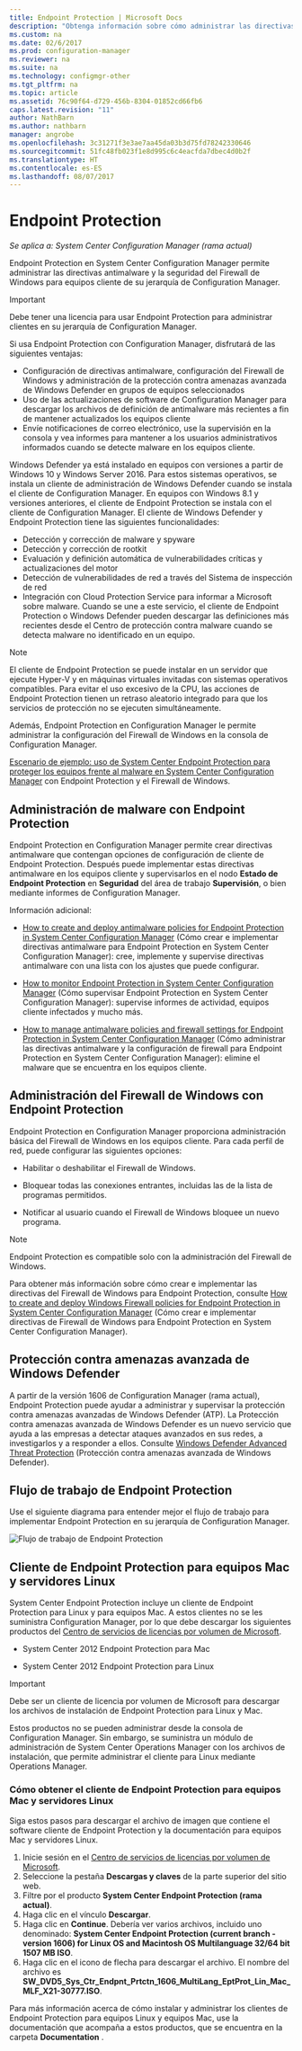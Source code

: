 ```yaml
---
title: Endpoint Protection | Microsoft Docs
description: "Obtenga información sobre cómo administrar las directivas antimalware y la seguridad del Firewall de Windows para equipos cliente de su jerarquía de Configuration Manager."
ms.custom: na
ms.date: 02/6/2017
ms.prod: configuration-manager
ms.reviewer: na
ms.suite: na
ms.technology: configmgr-other
ms.tgt_pltfrm: na
ms.topic: article
ms.assetid: 76c90f64-d729-456b-8304-01852cd66fb6
caps.latest.revision: "11"
author: NathBarn
ms.author: nathbarn
manager: angrobe
ms.openlocfilehash: 3c31271f3e3ae7aa45da03b3d75fd78242330646
ms.sourcegitcommit: 51fc48fb023f1e8d995c6c4eacfda7dbec4d0b2f
ms.translationtype: HT
ms.contentlocale: es-ES
ms.lasthandoff: 08/07/2017
---
```

# <a name="endpoint-protection"></a>Endpoint Protection

*Se aplica a: System Center Configuration Manager (rama actual)*

Endpoint Protection en System Center Configuration Manager permite administrar las directivas antimalware y la seguridad del Firewall de Windows para equipos cliente de su jerarquía de Configuration Manager.  

> [!IMPORTANT]  
>  Debe tener una licencia para usar Endpoint Protection para administrar clientes en su jerarquía de Configuration Manager.  

 Si usa Endpoint Protection con Configuration Manager, disfrutará de las siguientes ventajas:  

-   Configuración de directivas antimalware, configuración del Firewall de Windows y administración de la protección contra amenazas avanzada de Windows Defender en grupos de equipos seleccionados  
-   Uso de las actualizaciones de software de Configuration Manager para descargar los archivos de definición de antimalware más recientes a fin de mantener actualizados los equipos cliente  
-   Envíe notificaciones de correo electrónico, use la supervisión en la consola y vea informes para mantener a los usuarios administrativos informados cuando se detecte malware en los equipos cliente.  

Windows Defender ya está instalado en equipos con versiones a partir de Windows 10 y Windows Server 2016. Para estos sistemas operativos, se instala un cliente de administración de Windows Defender cuando se instala el cliente de Configuration Manager. En equipos con Windows 8.1 y versiones anteriores, el cliente de Endpoint Protection se instala con el cliente de Configuration Manager. El cliente de Windows Defender y Endpoint Protection tiene las siguientes funcionalidades:  

-   Detección y corrección de malware y spyware  
-   Detección y corrección de rootkit  
-   Evaluación y definición automática de vulnerabilidades críticas y actualizaciones del motor  
-   Detección de vulnerabilidades de red a través del Sistema de inspección de red  
-   Integración con Cloud Protection Service para informar a Microsoft sobre malware. Cuando se une a este servicio, el cliente de Endpoint Protection o Windows Defender pueden descargar las definiciones más recientes desde el Centro de protección contra malware cuando se detecta malware no identificado en un equipo.  

> [!NOTE]  
>  El cliente de Endpoint Protection se puede instalar en un servidor que ejecute Hyper-V y en máquinas virtuales invitadas con sistemas operativos compatibles. Para evitar el uso excesivo de la CPU, las acciones de Endpoint Protection tienen un retraso aleatorio integrado para que los servicios de protección no se ejecuten simultáneamente.  

 Además, Endpoint Protection en Configuration Manager le permite administrar la configuración del Firewall de Windows en la consola de Configuration Manager.  

 [Escenario de ejemplo: uso de System Center Endpoint Protection para proteger los equipos frente al malware en System Center Configuration Manager](scenarios-endpoint-protection.md) con Endpoint Protection y el Firewall de Windows.  


## <a name="managing-malware-with-endpoint-protection"></a>Administración de malware con Endpoint Protection  
 Endpoint Protection en Configuration Manager permite crear directivas antimalware que contengan opciones de configuración de cliente de Endpoint Protection. Después puede implementar estas directivas antimalware en los equipos cliente y supervisarlos en el nodo **Estado de Endpoint Protection** en **Seguridad** del área de trabajo **Supervisión**, o bien mediante informes de Configuration Manager.  

 Información adicional:  

-   [How to create and deploy antimalware policies for Endpoint Protection in System Center Configuration Manager](endpoint-antimalware-policies.md) (Cómo crear e implementar directivas antimalware para Endpoint Protection en System Center Configuration Manager): cree, implemente y supervise directivas antimalware con una lista con los ajustes que puede configurar.  

-   [How to monitor Endpoint Protection in System Center Configuration Manager](monitor-endpoint-protection.md) (Cómo supervisar Endpoint Protection en System Center Configuration Manager): supervise informes de actividad, equipos cliente infectados y mucho más.  

-   [How to manage antimalware policies and firewall settings for Endpoint Protection in System Center Configuration Manager](endpoint-antimalware-firewall.md) (Cómo administrar las directivas antimalware y la configuración de firewall para Endpoint Protection en System Center Configuration Manager): elimine el malware que se encuentra en los equipos cliente.  


## <a name="managing-windows-firewall-with-endpoint-protection"></a>Administración del Firewall de Windows con Endpoint Protection  
 Endpoint Protection en Configuration Manager proporciona administración básica del Firewall de Windows en los equipos cliente. Para cada perfil de red, puede configurar las siguientes opciones:  

-   Habilitar o deshabilitar el Firewall de Windows.  

-   Bloquear todas las conexiones entrantes, incluidas las de la lista de programas permitidos.  

-   Notificar al usuario cuando el Firewall de Windows bloquee un nuevo programa.  

> [!NOTE]  
>  Endpoint Protection es compatible solo con la administración del Firewall de Windows.  


 Para obtener más información sobre cómo crear e implementar las directivas del Firewall de Windows para Endpoint Protection, consulte [How to create and deploy Windows Firewall policies for Endpoint Protection in System Center Configuration Manager](create-windows-firewall-policies.md) (Cómo crear e implementar directivas de Firewall de Windows para Endpoint Protection en System Center Configuration Manager).  


## <a name="windows-defender-advanced-threat-protection"></a>Protección contra amenazas avanzada de Windows Defender

A partir de la versión 1606 de Configuration Manager (rama actual), Endpoint Protection puede ayudar a administrar y supervisar la protección contra amenazas avanzadas de Windows Defender (ATP). La Protección contra amenazas avanzada de Windows Defender es un nuevo servicio que ayuda a las empresas a detectar ataques avanzados en sus redes, a investigarlos y a responder a ellos. Consulte [Windows Defender Advanced Threat Protection](windows-defender-advanced-threat-protection.md) (Protección contra amenazas avanzada de Windows Defender).

## <a name="endpoint-protection-workflow"></a>Flujo de trabajo de Endpoint Protection  
 Use el siguiente diagrama para entender mejor el flujo de trabajo para implementar Endpoint Protection en su jerarquía de Configuration Manager.  

 ![Flujo de trabajo de Endpoint Protection](../media/Endpoint-Protection-Workflow.gif)  

## <a name="endpoint-protection-client-for-mac-computers-and-linux-servers"></a>Cliente de Endpoint Protection para equipos Mac y servidores Linux  
 System Center Endpoint Protection incluye un cliente de Endpoint Protection para Linux y para equipos Mac. A estos clientes no se les suministra Configuration Manager, por lo que debe descargar los siguientes productos del [Centro de servicios de licencias por volumen de Microsoft](https://www.microsoft.com/licensing/servicecenter/default.aspx).  

-   System Center 2012 Endpoint Protection para Mac  

-   System Center 2012 Endpoint Protection para Linux  


> [!IMPORTANT]  
>  Debe ser un cliente de licencia por volumen de Microsoft para descargar los archivos de instalación de Endpoint Protection para Linux y Mac.  

 Estos productos no se pueden administrar desde la consola de Configuration Manager. Sin embargo, se suministra un módulo de administración de System Center Operations Manager con los archivos de instalación, que permite administrar el cliente para Linux mediante Operations Manager.  

### <a name="how-to-get-the-endpoint-protection-client-for-mac-computers-and-linux-servers"></a>Cómo obtener el cliente de Endpoint Protection para equipos Mac y servidores Linux

Siga estos pasos para descargar el archivo de imagen que contiene el software cliente de Endpoint Protection y la documentación para equipos Mac y servidores Linux.
1. Inicie sesión en el [Centro de servicios de licencias por volumen de Microsoft](https://www.microsoft.com/licensing/servicecenter/default.aspx).
2. Seleccione la pestaña **Descargas y claves** de la parte superior del sitio web.
3. Filtre por el producto **System Center Endpoint Protection (rama actual)**.
4. Haga clic en el vínculo **Descargar**.
5. Haga clic en **Continue**. Debería ver varios archivos, incluido uno denominado: **System Center Endpoint Protection (current branch - version 1606) for Linux OS and Macintosh OS Multilanguage 32/64 bit 1507 MB ISO**.
6. Haga clic en el icono de flecha para descargar el archivo. El nombre del archivo es **SW_DVD5_Sys_Ctr_Endpnt_Prtctn_1606_MultiLang_EptProt_Lin_Mac_MLF_X21-30777.ISO**.

 Para más información acerca de cómo instalar y administrar los clientes de Endpoint Protection para equipos Linux y equipos Mac, use la documentación que acompaña a estos productos, que se encuentra en la carpeta **Documentation** .
